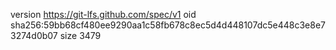 version https://git-lfs.github.com/spec/v1
oid sha256:59bb68cf480ee9290aa1c58fb678c8ec5d4d448107dc5e448c3e8e73274d0b07
size 3479
